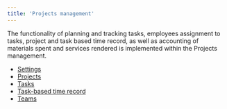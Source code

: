 ```yaml
---
title: 'Projects management'
---
```

The functionality of planning and tracking tasks, employees assignment to
tasks, project and task based time record, as well as accounting of materials spent and services rendered is 
implemented within the Projects management. 

- [Settings](Project_settings.md)
- [Projects](Project.md)
- [Tasks](Tasks.md)
- [Task-based time record](Tasks_time.md)
- [Teams](Teams.md)